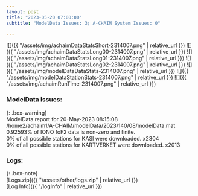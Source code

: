 ```yaml
---
layout: post
title: "2023-05-20 07:00:00"
subtitle: "ModelData Issues: 3; A-CHAIM System Issues: 0"

---
```


![]({{ "/assets/img/achaimDataStatsShort-2314007.png" | relative_url }})
![]({{ "/assets/img/achaimDataStatsLong00-2314007.png" | relative_url }})
![]({{ "/assets/img/achaimDataStatsLong01-2314007.png" | relative_url }})
![]({{ "/assets/img/achaimDataStatsLong02-2314007.png" | relative_url }})
![]({{ "/assets/img/modelDataDataStats-2314007.png" | relative_url }})
![]({{ "/assets/img/modelDataStationStats-2314007.png" | relative_url }})
![]({{ "/assets/img/achaimRunTime-2314007.png" | relative_url }})


### ModelData Issues:  
  
{: .box-warning}  
 ModelData report for 20-May-2023 08:15:08   
 /home2/achaim1/A-CHAIM/modelData/2023/140/08/modelData.mat   
 0.92593% of IONO foF2 data is non-zero and finite.   
 0% of all possible stations for KASI were downloaded. x2304   
 0% of all possible stations for KARTVERKET were downloaded. x2013   
  


### Logs:  
  
{: .box-note}  
[Logs.zip]({{ "/assets/other/logs.zip" | relative_url }})  
[Log Info]({{ "/logInfo" | relative_url }})  
